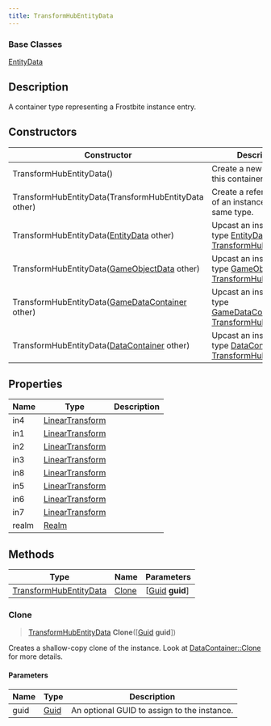 ```yaml
---
title: TransformHubEntityData
---
```

### Base Classes

[EntityData](EntityData)

## Description

A container type representing a Frostbite instance entry.

## Constructors

| Constructor                                                                       | Description                                                                                                                         |
| --------------------------------------------------------------------------------- | ----------------------------------------------------------------------------------------------------------------------------------- |
| TransformHubEntityData()                                                          | Create a new instance of this container type.                                                                                       |
| TransformHubEntityData(TransformHubEntityData other)                              | Create a reference copy of an instance of the same type.                                                                            |
| TransformHubEntityData([EntityData](EntityData) other)                            | Upcast an instance of type [EntityData](EntityData) to [TransformHubEntityData](TransformHubEntityData).                            |
| TransformHubEntityData([GameObjectData](GameObjectData) other)                    | Upcast an instance of type [GameObjectData](GameObjectData) to [TransformHubEntityData](TransformHubEntityData).                    |
| TransformHubEntityData([GameDataContainer](GameDataContainer) other)              | Upcast an instance of type [GameDataContainer](GameDataContainer) to [TransformHubEntityData](TransformHubEntityData).              |
| TransformHubEntityData([DataContainer](/vext/ref/shared/class/datacontainer) other) | Upcast an instance of type [DataContainer](/vext/ref/shared/class/datacontainer) to [TransformHubEntityData](TransformHubEntityData). |

## Properties

| Name  | Type                                                    | Description |
| ----- | ------------------------------------------------------- | ----------- |
| in4   | [LinearTransform](/vext/ref/shared/class/lineartransform) |             |
| in1   | [LinearTransform](/vext/ref/shared/class/lineartransform) |             |
| in2   | [LinearTransform](/vext/ref/shared/class/lineartransform) |             |
| in3   | [LinearTransform](/vext/ref/shared/class/lineartransform) |             |
| in8   | [LinearTransform](/vext/ref/shared/class/lineartransform) |             |
| in5   | [LinearTransform](/vext/ref/shared/class/lineartransform) |             |
| in6   | [LinearTransform](/vext/ref/shared/class/lineartransform) |             |
| in7   | [LinearTransform](/vext/ref/shared/class/lineartransform) |             |
| realm | [Realm](Realm)                                          |             |

## Methods

| Type                                             | Name            | Parameters                                     |
| ------------------------------------------------ | --------------- | ---------------------------------------------- |
| [TransformHubEntityData](TransformHubEntityData) | [Clone](#clone) | \[[Guid](/vext/ref/shared/class/guid) **guid**\] |

### Clone

> [TransformHubEntityData](TransformHubEntityData) **Clone**(\[[Guid](/vext/ref/shared/class/guid) **guid**\])

Creates a shallow-copy clone of the instance. Look at [DataContainer::Clone](/vext/ref/shared/class/datacontainer#clone) for more details.

#### Parameters

| Name | Type         | Description                                 |
| ---- | ------------ | ------------------------------------------- |
| guid | [Guid](Guid) | An optional GUID to assign to the instance. |
